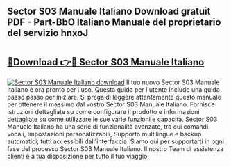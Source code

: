 ## Sector S03 Manuale Italiano Download gratuit PDF - Part-BbO Italiano Manuale del proprietario del servizio hnxoJ

# <h2><a href="http://dfgjzf6.blite.top/?on=Sector+S03+Manuale+Italiano">🔗Download 👉🔴 Sector S03 Manuale Italiano</a></h2>

[![Sector S03 Manuale Italiano download](https://i.imgur.com/lujVjoI.png)](http://dfgjzf6.blite.top/?on=Sector+S03+Manuale+Italiano)
Il tuo nuovo Sector S03 Manuale Italiano è ora pronto per l'uso. Questa guida per l'utente include una guida passo passo per iniziare. Si prega di leggere attentamente questo manuale per ottenere il massimo dal vostro Sector S03 Manuale Italiano. Fornisce istruzioni dettagliate su come configurare il prodotto e informazioni dettagliate su come utilizzare le sue varie funzioni e capacità. Sector S03 Manuale Italiano ha una serie di funzionalità avanzate, tra cui comandi vocali, Impostazioni personalizzabili, Supporto multilingue e backup automatici, tutti accessibili dall'interfaccia. Siamo qui per supportarti in ogni fase del processo Sector S03 Manuale Italiano. Il nostro Team di assistenza clienti è a tua disposizione per tutto il tuo viaggio.
